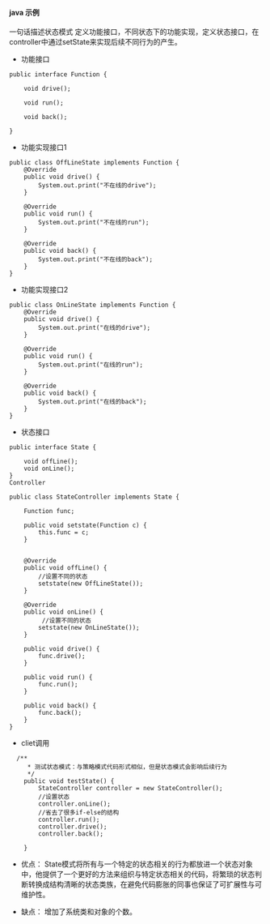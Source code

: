 #### java 示例

一句话描述状态模式 
定义功能接口，不同状态下的功能实现，定义状态接口，在controller中通过setState来实现后续不同行为的产生。 

- 功能接口
```
public interface Function {

    void drive();

    void run();

    void back();

}
```
- 功能实现接口1
```
public class OffLineState implements Function {
    @Override
    public void drive() {
        System.out.print("不在线的drive");
    }

    @Override
    public void run() {
        System.out.print("不在线的run");
    }

    @Override
    public void back() {
        System.out.print("不在线的back");
    }
}
```
- 功能实现接口2
```
public class OnLineState implements Function {
    @Override
    public void drive() {
        System.out.print("在线的drive");
    }

    @Override
    public void run() {
        System.out.print("在线的run");
    }

    @Override
    public void back() {
        System.out.print("在线的back");
    }
}
```
- 状态接口
```
public interface State {

    void offLine();
    void onLine();
}
Controller
```
```
public class StateController implements State {

    Function func;

    public void setstate(Function c) {
        this.func = c;
    }


    @Override
    public void offLine() {
        //设置不同的状态
        setstate(new OffLineState());
    }

    @Override
    public void onLine() {
         //设置不同的状态
        setstate(new OnLineState());
    }

    public void drive() {
        func.drive();
    }

    public void run() {
        func.run();
    }

    public void back() {
        func.back();
    }
}
```
- cliet调用
```
  /**
     * 测试状态模式：与策略模式代码形式相似，但是状态模式会影响后续行为
     */
    public void testState() {
        StateController controller = new StateController();
        //设置状态
        controller.onLine();
        //省去了很多if-else的结构
        controller.run();
        controller.drive();
        controller.back();

    }
```
- 优点： State模式将所有与一个特定的状态相关的行为都放进一个状态对象中，他提供了一个更好的方法来组织与特定状态相关的代码，将繁琐的状态判断转换成结构清晰的状态类族，在避免代码膨胀的同事也保证了可扩展性与可维护性。

- 缺点： 增加了系统类和对象的个数。
